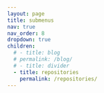 ```yaml
---
layout: page
title: submenus
nav: true
nav_order: 8
dropdown: true
children:
  # - title: blog
  # permalink: /blog/
  # - title: divider
  - title: repositories
    permalink: /repositories/
---
```

